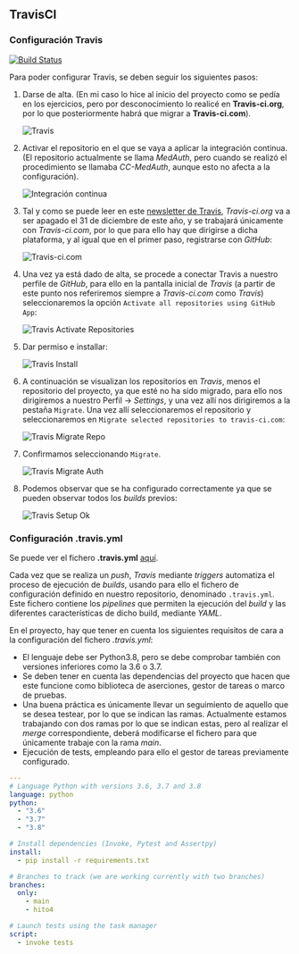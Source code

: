 ## TravisCI

### Configuración Travis 

[![Build Status](https://travis-ci.com/Carlosma7/MedAuth.svg?branch=main)](https://travis-ci.com/Carlosma7/MedAuth)

Para poder configurar Travis, se deben seguir los siguientes pasos:

1. Darse de alta. (En mi caso lo hice al inicio del proyecto como se pedía en los ejercicios, pero por desconocimiento lo realicé en **Travis-ci.org**, por lo que posteriormente habrá que migrar a **Travis-ci.com**).

	![Travis](../img/travis.png "Travis")

2. Activar el repositorio en el que se vaya a aplicar la integración continua. (El repositorio actualmente se llama *MedAuth*, pero cuando se realizó el procedimiento se llamaba *CC-MedAuth*, aunque esto no afecta a la configuración).

	![Integración continua](../img/travis2.png "Integración continua")

3. Tal y como se puede leer en este [newsletter de Travis](https://mailchi.mp/3d439eeb1098/travis-ciorg-is-moving-to-travis-cicom), *Travis-ci.org* va a ser apagado el 31 de diciembre de este año, y se trabajará únicamente con *Travis-ci.com*, por lo que para ello hay que dirigirse a dicha plataforma, y al igual que en el primer paso, registrarse con *GitHub*:

	![Travis-ci.com](../img/travis_com.png "Travis-ci.com")

4. Una vez ya está dado de alta, se procede a conectar Travis a nuestro perfile de *GitHub*, para ello en la pantalla inicial de *Travis* (a partir de este punto nos referiremos siempre a *Travis-ci.com* como *Travis*) seleccionaremos la opción ```Activate all repositories using GitHub App```:

	![Travis Activate Repositories](../img/travis_activate_repos.png "Travis Activate Repositories")

5. Dar permiso e installar:

	![Travis Install](../img/travis_install.png "Travis Install")

6. A continuación se visualizan los repositorios en *Travis*, menos el repositorio del proyecto, ya que esté no ha sido migrado, para ello nos dirigiremos a nuestro Perfil -> *Settings*, y una vez allí nos dirigiremos a la pestaña ```Migrate```. Una vez allí seleccionaremos el repositorio y seleccionaremos en ```Migrate selected repositories to travis-ci.com```:

	![Travis Migrate Repo](../img/travis_migrate_repo.png "Travis Migrate Repo")

7. Confirmamos seleccionando ```Migrate```.

	![Travis Migrate Auth](../img/travis_migrate_auth.png "Travis Migrate Auth")
	
8. Podemos observar que se ha configurado correctamente ya que se pueden observar todos los *builds* previos:

	![Travis Setup Ok](../img/travis_setup_ok.png "Travis Setup Ok")
	
### Configuración .travis.yml

Se puede ver el fichero **.travis.yml** [aquí](https://github.com/Carlosma7/MedAuth/blob/main/.travis.yml).

Cada vez que se realiza un *push*, *Travis* mediante *triggers* automatiza el proceso de ejecución de *builds*, usando para ello el fichero de configuración definido en nuestro repositorio, denominado ```.travis.yml```. Este fichero contiene los *pipelines* que permiten la ejecución del *build* y las diferentes características de dicho build, mediante *YAML*.

En el proyecto, hay que tener en cuenta los siguientes requisitos de cara a la configuración del fichero *.travis.yml*:

* El lenguaje debe ser Python3.8, pero se debe comprobar también con versiones inferiores como la 3.6 o 3.7.
* Se deben tener en cuenta las dependencias del proyecto que hacen que este funcione como biblioteca de aserciones, gestor de tareas o marco de pruebas.
* Una buena práctica es únicamente llevar un seguimiento de aquello que se desea testear, por lo que se indican las ramas. Actualmente estamos trabajando con dos ramas por lo que se indican estas, pero al realizar el *merge* correspondiente, deberá modificarse el fichero para que únicamente trabaje con la rama *main*.
* Ejecución de tests, empleando para ello el gestor de tareas previamente configurado.

```yaml
---
# Language Python with versions 3.6, 3.7 and 3.8
language: python
python:
  - "3.6"
  - "3.7"
  - "3.8"

# Install dependencies (Invoke, Pytest and Assertpy)
install:
  - pip install -r requirements.txt

# Branches to track (we are working currently with two branches)
branches:
  only:
    - main
    - hito4

# Launch tests using the task manager
script:
  - invoke tests
```
